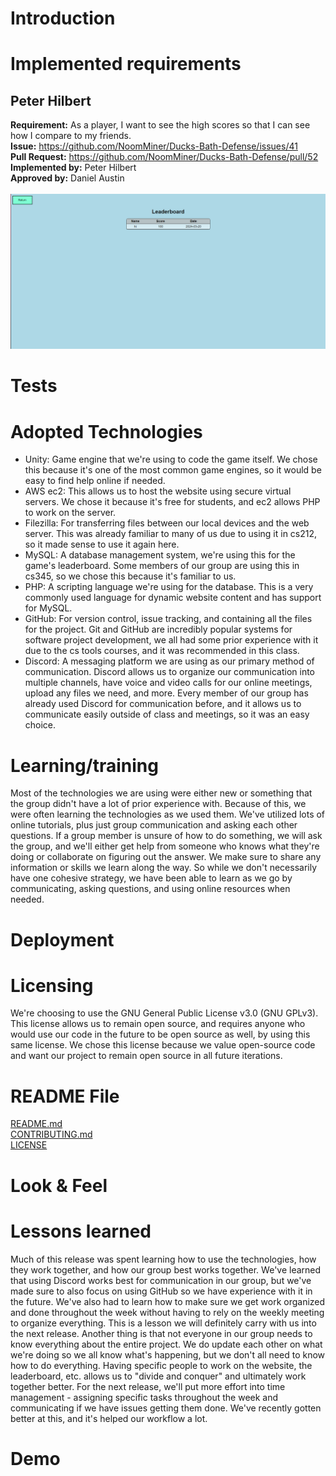 # Introduction

# Implemented requirements
## Peter Hilbert
**Requirement:** As a player, I want to see the high scores so that I can see how I compare to my friends.<br>
**Issue:** https://github.com/NoomMiner/Ducks-Bath-Defense/issues/41<br>
**Pull Request:** https://github.com/NoomMiner/Ducks-Bath-Defense/pull/52<br>
**Implemented by:** Peter Hilbert<br>
**Approved by:** Daniel Austin<br><br>
![Screenshot from website](lbscreenshot.png)
# Tests

# Adopted Technologies
- Unity: Game engine that we're using to code the game itself. We chose this because it's one of the most common game engines, so it would be easy to find help online if needed.
- AWS ec2: This allows us to host the website using secure virtual servers. We chose it because it's free for students, and ec2 allows PHP to work on the server.
- Filezilla: For transferring files between our local devices and the web server. This was already familiar to many of us due to using it in cs212, so it made sense to use it again here.
- MySQL: A database management system, we're using this for the game's leaderboard. Some members of our group are using this in cs345, so we chose this because it's familiar to us.
- PHP: A scripting language we're using for the database. This is a very commonly used language for dynamic website content and has support for MySQL.
- GitHub: For version control, issue tracking, and containing all the files for the project. Git and GitHub are incredibly popular systems for software project development, we all had some prior experience with it due to the cs tools courses, and it was recommended in this class.
- Discord: A messaging platform we are using as our primary method of communication. Discord allows us to organize our communication into multiple channels, have voice and video calls for our online meetings, upload any files we need, and more. Every member of our group has already used Discord for communication before, and it allows us to communicate easily outside of class and meetings, so it was an easy choice.

# Learning/training
Most of the technologies we are using were either new or something that the group didn't have a lot of prior experience with. Because of this, we were often learning the technologies as we used them. We've utilized lots of online tutorials, plus just group communication and asking each other questions. If a group member is unsure of how to do something, we will ask the group, and we'll either get help from someone who knows what they're doing or collaborate on figuring out the answer. We make sure to share any information or skills we learn along the way. So while we don't necessarily have one cohesive strategy, we have been able to learn as we go by communicating, asking questions, and using online resources when needed.

# Deployment

# Licensing
We're choosing to use the GNU General Public License v3.0 (GNU GPLv3). This license allows us to remain open source, and requires anyone who would use our code in the future to be open source as well, by using this same license. We chose this license because we value open-source code and want our project to remain open source in all future iterations.

# README File
[README.md](/README.md)<br>
[CONTRIBUTING.md](/CONTRIBUTING.md)<br>
[LICENSE](/LICENSE)

# Look & Feel

# Lessons learned
Much of this release was spent learning how to use the technologies, how they work together, and how our group best works together. We've learned that using Discord works best for communication in our group, but we've made sure to also focus on using GitHub so we have experience with it in the future. We've also had to learn how to make sure we get work organized and done throughout the week without having to rely on the weekly meeting to organize everything. This is a lesson we will definitely carry with us into the next release. Another thing is that not everyone in our group needs to know everything about the entire project. We do update each other on what we're doing so we all know what's happening, but we don't all need to know how to do everything. Having specific people to work on the website, the leaderboard, etc. allows us to "divide and conquer" and ultimately work together better. For the next release, we'll put more effort into time management - assigning specific tasks throughout the week and communicating if we have issues getting them done. We've recently gotten better at this, and it's helped our workflow a lot.

# Demo
